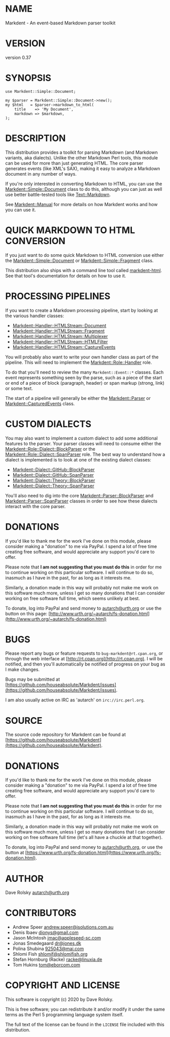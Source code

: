 # NAME

Markdent - An event-based Markdown parser toolkit

# VERSION

version 0.37

# SYNOPSIS

    use Markdent::Simple::Document;

    my $parser = Markdent::Simple::Document->new();
    my $html   = $parser->markdown_to_html(
        title    => 'My Document',
        markdown => $markdown,
    );

# DESCRIPTION

This distribution provides a toolkit for parsing Markdown (and Markdown
variants, aka dialects). Unlike the other Markdown Perl tools, this module can
be used for more than just generating HTML. The core parser generates events
(like XML's SAX), making it easy to analyze a Markdown document in any number
of ways.

If you're only interested in converting Markdown to HTML, you can use the
[Markdent::Simple::Document](https://metacpan.org/pod/Markdent%3A%3ASimple%3A%3ADocument) class to do this, although you can just as well
use better battle-tested tools like [Text::Markdown](https://metacpan.org/pod/Text%3A%3AMarkdown).

See [Markdent::Manual](https://metacpan.org/pod/Markdent%3A%3AManual) for more details on how Markdent works and how you can
use it.

# QUICK MARKDOWN TO HTML CONVERSION

If you just want to do some quick Markdown to HTML conversion use either the
[Markdent::Simple::Document](https://metacpan.org/pod/Markdent%3A%3ASimple%3A%3ADocument) or [Markdent::Simple::Fragment](https://metacpan.org/pod/Markdent%3A%3ASimple%3A%3AFragment) class.

This distribution also ships with a command line tool called
[markdent-html](https://metacpan.org/pod/markdent-html). See that tool's documentation for details on how to use it.

# PROCESSING PIPELINES

If you want to create a Markdown processing pipeline, start by looking at the
various handler classes:

- [Markdent::Handler::HTMLStream::Document](https://metacpan.org/pod/Markdent%3A%3AHandler%3A%3AHTMLStream%3A%3ADocument)
- [Markdent::Handler::HTMLStream::Fragment](https://metacpan.org/pod/Markdent%3A%3AHandler%3A%3AHTMLStream%3A%3AFragment)
- [Markdent::Handler::HTMLStream::Multiplexer](https://metacpan.org/pod/Markdent%3A%3AHandler%3A%3AHTMLStream%3A%3AMultiplexer)
- [Markdent::Handler::HTMLStream::HTMLFilter](https://metacpan.org/pod/Markdent%3A%3AHandler%3A%3AHTMLStream%3A%3AHTMLFilter)
- [Markdent::Handler::HTMLStream::CaptureEvents](https://metacpan.org/pod/Markdent%3A%3AHandler%3A%3AHTMLStream%3A%3ACaptureEvents)

You will probably also want to write your own handler class as part of the
pipeline. This will need to implement the [Markdent::Role::Handler](https://metacpan.org/pod/Markdent%3A%3ARole%3A%3AHandler) role.

To do that you'll need to review the many `Markdent::Event::*` classes. Each
event represents something seen by the parse, such as a piece of the start or
end of a piece of block (paragraph, header) or span markup (strong, link) or
some text.

The start of a pipeline will generally be either the [Markdent::Parser](https://metacpan.org/pod/Markdent%3A%3AParser) or
[Markdent::CapturedEvents](https://metacpan.org/pod/Markdent%3A%3ACapturedEvents) class.

# CUSTOM DIALECTS

You may also want to implement a custom dialect to add some additional
features to the parser. Your parser classes will need to consume either the
[Markdent::Role::Dialect::BlockParser](https://metacpan.org/pod/Markdent%3A%3ARole%3A%3ADialect%3A%3ABlockParser) or the
[Markdent::Role::Dialect::SpanParser](https://metacpan.org/pod/Markdent%3A%3ARole%3A%3ADialect%3A%3ASpanParser) role. The best way to understand how a
dialect is implemented is to look at one of the existing dialect classes:

- [Markdent::Dialect::GitHub::BlockParser](https://metacpan.org/pod/Markdent%3A%3ADialect%3A%3AGitHub%3A%3ABlockParser)
- [Markdent::Dialect::GitHub::SpanParser](https://metacpan.org/pod/Markdent%3A%3ADialect%3A%3AGitHub%3A%3ASpanParser)
- [Markdent::Dialect::Theory::BlockParser](https://metacpan.org/pod/Markdent%3A%3ADialect%3A%3ATheory%3A%3ABlockParser)
- [Markdent::Dialect::Theory::SpanParser](https://metacpan.org/pod/Markdent%3A%3ADialect%3A%3ATheory%3A%3ASpanParser)

You'll also need to dig into the core [Markdent::Parser::BlockParser](https://metacpan.org/pod/Markdent%3A%3AParser%3A%3ABlockParser) and
[Markdent::Parser::SpanParser](https://metacpan.org/pod/Markdent%3A%3AParser%3A%3ASpanParser) classes in order to see how these dialects
interact with the core parser.

# DONATIONS

If you'd like to thank me for the work I've done on this module,
please consider making a "donation" to me via PayPal. I spend a lot of
free time creating free software, and would appreciate any support
you'd care to offer.

Please note that **I am not suggesting that you must do this** in order
for me to continue working on this particular software. I will
continue to do so, inasmuch as I have in the past, for as long as it
interests me.

Similarly, a donation made in this way will probably not make me work
on this software much more, unless I get so many donations that I can
consider working on free software full time, which seems unlikely at
best.

To donate, log into PayPal and send money to autarch@urth.org or use
the button on this page:
[http://www.urth.org/~autarch/fs-donation.html](http://www.urth.org/~autarch/fs-donation.html)

# BUGS

Please report any bugs or feature requests to `bug-markdent@rt.cpan.org`,
or through the web interface at [http://rt.cpan.org](http://rt.cpan.org).  I will be
notified, and then you'll automatically be notified of progress on
your bug as I make changes.

Bugs may be submitted at [https://github.com/houseabsolute/Markdent/issues](https://github.com/houseabsolute/Markdent/issues).

I am also usually active on IRC as 'autarch' on `irc://irc.perl.org`.

# SOURCE

The source code repository for Markdent can be found at [https://github.com/houseabsolute/Markdent](https://github.com/houseabsolute/Markdent).

# DONATIONS

If you'd like to thank me for the work I've done on this module, please
consider making a "donation" to me via PayPal. I spend a lot of free time
creating free software, and would appreciate any support you'd care to offer.

Please note that **I am not suggesting that you must do this** in order for me
to continue working on this particular software. I will continue to do so,
inasmuch as I have in the past, for as long as it interests me.

Similarly, a donation made in this way will probably not make me work on this
software much more, unless I get so many donations that I can consider working
on free software full time (let's all have a chuckle at that together).

To donate, log into PayPal and send money to autarch@urth.org, or use the
button at [https://www.urth.org/fs-donation.html](https://www.urth.org/fs-donation.html).

# AUTHOR

Dave Rolsky <autarch@urth.org>

# CONTRIBUTORS

- Andrew Speer <andrew.speer@isolutions.com.au>
- Denis Ibaev <dionys@gmail.com>
- Jason McIntosh <jmac@appleseed-sc.com>
- Jonas Smedegaard <dr@jones.dk>
- Polina Shubina <925043@mai.com>
- Shlomi Fish <shlomif@shlomifish.org>
- Stefan Hornburg (Racke) <racke@linuxia.de>
- Tom Hukins <tom@eborcom.com>

# COPYRIGHT AND LICENSE

This software is copyright (c) 2020 by Dave Rolsky.

This is free software; you can redistribute it and/or modify it under
the same terms as the Perl 5 programming language system itself.

The full text of the license can be found in the
`LICENSE` file included with this distribution.
